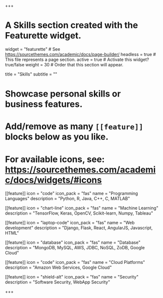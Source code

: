 +++
# A Skills section created with the Featurette widget.
widget = "featurette"  # See https://sourcethemes.com/academic/docs/page-builder/
headless = true  # This file represents a page section.
active = true  # Activate this widget? true/false
weight = 30  # Order that this section will appear.

title = "Skills"
subtitle = ""

# Showcase personal skills or business features.
# 
# Add/remove as many `[[feature]]` blocks below as you like.
# 
# For available icons, see: https://sourcethemes.com/academic/docs/widgets/#icons

[[feature]]
  icon = "code"
  icon_pack = "fas"
  name = "Programming Languages"
  description = "Python, R, Java, C++, C, MATLAB"
  
[[feature]]
  icon = "chart-line"
  icon_pack = "fas"
  name = "Machine Learning"
  description = "TensorFlow, Keras, OpenCV, Scikit-learn, Numpy, Tableau"  
  
[[feature]]
  icon = "laptop-code"
  icon_pack = "fas"
  name = "Web development"
  description = "Django, Flask, React, AngularJS, Javascript, HTML"

[[feature]]
  icon = "database"
  icon_pack = "fas"
  name = "Database"
  description = "MongoDB, MySQL, AWS, JDBC, NoSQL, ZoDB, Google Cloud"
  
[[feature]]
  icon = "code"
  icon_pack = "fas"
  name = "Cloud Platforms"
  description = "Amazon Web Services, Google Cloud"
  
[[feature]]
  icon = "shield-alt"
  icon_pack = "fas"
  name = "Security"
  description = "Software Security, WebApp Security"

+++
